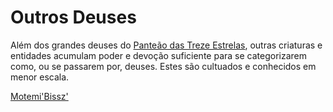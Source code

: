 <!-- TITLE: Outros Deuses -->
<!-- SUBTITLE: Visão geral sobre Outros Deuses -->

# Outros Deuses
Além dos grandes deuses do [Panteão das Treze Estrelas](http://localhost/divindades/panteao-das-treze-estrelas#panteao-das-treze-estrelas), outras criaturas e entidades acumulam poder e devoção suficiente para se categorizarem como, ou se passarem por, deuses. Estes são cultuados e conhecidos em menor escala.

[Motemi'Bissz'](http://localhost/divindades/outros-deuses/motemibissz#motemibissz)

